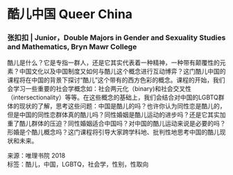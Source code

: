 # 酷儿中国 Queer China

### 张扣扣 | Junior，Double Majors in Gender and Sexuality Studies and Mathematics, Bryn Mawr College

酷儿是什么？它是专指一群人，还是它其实代表着一种精神，一种带有颠覆性的元素？中国文化以及中国制度又如何与酷儿这个概念进行互动博弈？这门酷儿中国的课程将在中国的背景下探讨“酷儿”这个带有的西方色彩的概念。课程的开始，我们会学习一些重要的社会学概念如：社会两元化（binary)和社会交叉性（intersectionality）等等。在这些概念的基础上，我们会结合对中国的LGBTQ群体的现状的了解，思考这些问题：中国是酷儿的吗？也许你认为同性恋是酷儿的，但是中国的同性恋群体真的酷儿吗？同性婚姻是酷儿运动的进步吗？还是它其实加重了酷儿群体的压迫？同性婚姻适合中国吗？对中国的酷儿运动来说是必要的吗？形婚是个酷儿概念吗？这门课程将引导大家跨学科地、批判性地思考中国的酷儿现状和未来。

来源：唯理书院 2018  
标签：酷儿，中国，LGBTQ，社会学，性别，性取向